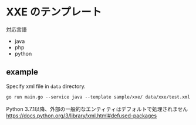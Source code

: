 # XXE のテンプレート
対応言語
* java 
* php
* python

## example
Specify xml file in `data` directory.

```xml
go run main.go --service java --template sample/xxe/ data/xxe/test.xml
```

Python 3.7.1以降、外部の一般的なエンティティはデフォルトで処理されません
https://docs.python.org/3/library/xml.html#defused-packages
